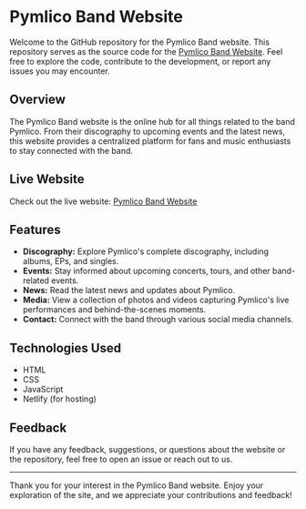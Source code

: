 # Pymlico Band Website

Welcome to the GitHub repository for the Pymlico Band website. This repository serves as the source code for the [Pymlico Band Website](https://pymlico-website.netlify.app/). Feel free to explore the code, contribute to the development, or report any issues you may encounter.

## Overview

The Pymlico Band website is the online hub for all things related to the band Pymlico. From their discography to upcoming events and the latest news, this website provides a centralized platform for fans and music enthusiasts to stay connected with the band.

## Live Website

Check out the live website: [Pymlico Band Website](https://pymlico-website.netlify.app/)

## Features

- **Discography:** Explore Pymlico's complete discography, including albums, EPs, and singles.
- **Events:** Stay informed about upcoming concerts, tours, and other band-related events.
- **News:** Read the latest news and updates about Pymlico.
- **Media:** View a collection of photos and videos capturing Pymlico's live performances and behind-the-scenes moments.
- **Contact:** Connect with the band through various social media channels.

## Technologies Used

- HTML
- CSS
- JavaScript
- Netlify (for hosting)

## Feedback

If you have any feedback, suggestions, or questions about the website or the repository, feel free to open an issue or reach out to us.

---

Thank you for your interest in the Pymlico Band website. Enjoy your exploration of the site, and we appreciate your contributions and feedback!